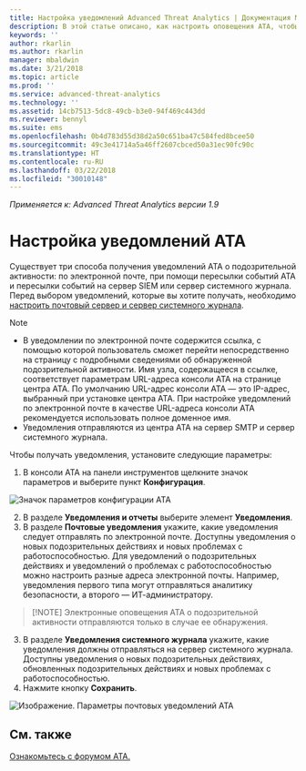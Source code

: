 ```yaml
---
title: Настройка уведомлений Advanced Threat Analytics | Документация Майкрософт
description: В этой статье описано, как настроить оповещения ATA, чтобы получать уведомления при обнаружении подозрительных действий.
keywords: ''
author: rkarlin
ms.author: rkarlin
manager: mbaldwin
ms.date: 3/21/2018
ms.topic: article
ms.prod: ''
ms.service: advanced-threat-analytics
ms.technology: ''
ms.assetid: 14cb7513-5dc8-49cb-b3e0-94f469c443dd
ms.reviewer: bennyl
ms.suite: ems
ms.openlocfilehash: 0b4d783d55d38d2a50c651ba47c584fed8bcee50
ms.sourcegitcommit: 49c3e41714a5a46ff2607cbced50a31ec90fc90c
ms.translationtype: HT
ms.contentlocale: ru-RU
ms.lasthandoff: 03/22/2018
ms.locfileid: "30010148"
---
```

*Применяется к: Advanced Threat Analytics версии 1.9*



# <a name="set-ata-notifications"></a>Настройка уведомлений ATA
Существует три способа получения уведомлений ATA о подозрительной активности: по электронной почте, при помощи пересылки событий ATA и пересылки событий на сервер SIEM или сервер системного журнала. Перед выбором уведомлений, которые вы хотите получать, необходимо [настроить почтовый сервер и сервер системного журнала](setting-syslog-email-server-settings.md).

> [!NOTE]
> -   В уведомлении по электронной почте содержится ссылка, с помощью которой пользователь сможет перейти непосредственно на страницу с подробными сведениями об обнаруженной подозрительной активности. Имя узла, содержащееся в ссылке, соответствует параметрам URL-адреса консоли ATA на странице центра ATA. По умолчанию URL-адрес консоли ATA — это IP-адрес, выбранный при установке центра ATA. При настройке уведомлений по электронной почте в качестве URL-адреса консоли ATA рекомендуется использовать полное доменное имя.
> -   Уведомления отправляются из центра ATA на сервер SMTP и сервер системного журнала.


Чтобы получать уведомления, установите следующие параметры:


1. В консоли ATA на панели инструментов щелкните значок параметров и выберите пункт **Конфигурация**.

![Значок параметров конфигурации ATA](media/ATA-config-icon.png)

2. В разделе **Уведомления и отчеты** выберите элемент **Уведомления**.
3. В разделе **Почтовые уведомления** укажите, какие уведомления следует отправлять по электронной почте. Доступны уведомления о новых подозрительных действиях и новых проблемах с работоспособностью. Для уведомлений о подозрительных действиях и уведомлений о проблемах с работоспособностью можно настроить разные адреса электронной почты. Например, уведомления первого типа могут отправляться аналитику безопасности, а второго — ИТ-администратору.
>   [!NOTE]
>   Электронные оповещения ATA о подозрительной активности отправляются только в случае ее обнаружения.
3. В разделе **Уведомления системного журнала** укажите, какие уведомления должны отправляться на сервер системного журнала. Доступны уведомления о новых подозрительных действиях, обновленных подозрительных действиях и новых проблемах с работоспособностью.
5. Нажмите кнопку **Сохранить**.

![Изображение. Параметры почтовых уведомлений ATA](media/ata-mail-notification-settings.png)




## <a name="see-also"></a>См. также
[Ознакомьтесь с форумом ATA.](https://social.technet.microsoft.com/Forums/security/home?forum=mata)
